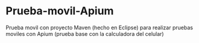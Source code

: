 # Prueba-movil-Apium

Prueba movil con proyecto Maven (hecho en Eclipse) para realizar pruebas moviles con Apium (prueba base con la calculadora del celular)
